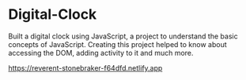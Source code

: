 # Digital-Clock
Built a digital clock using JavaScript, a project to understand the basic concepts of JavaScript. Creating this project helped to know about accessing the DOM, adding activity to it and much more.

https://reverent-stonebraker-f64dfd.netlify.app
